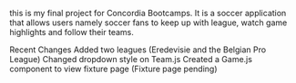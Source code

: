 

this is my final project for Concordia Bootcamps. It is a soccer application that allows users namely soccer fans to
keep up with league, watch game highlights and follow their teams. 

Recent Changes
Added two leagues (Eredevisie and the Belgian Pro League)
Changed dropdown style on Team.js
Created a Game.js component to view fixture page (Fixture page pending) 

